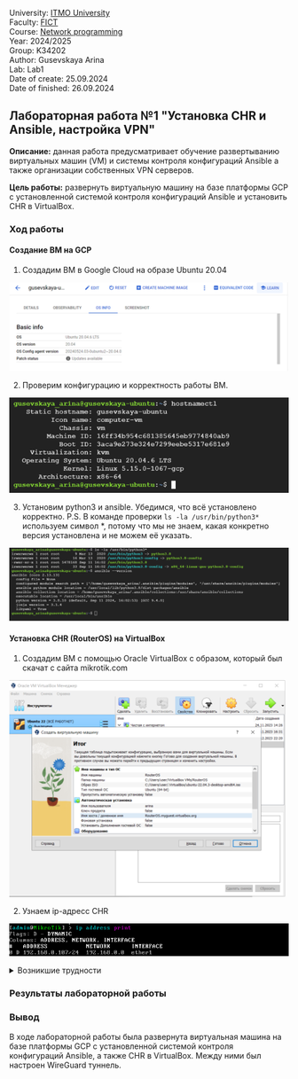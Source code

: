 University: [ITMO University](https://itmo.ru/ru/)  
Faculty: [FICT](https://fict.itmo.ru)  
Course: [Network programming](https://github.com/itmo-ict-faculty/network-programming)  
Year: 2024/2025  
Group: K34202  
Author: Gusevskaya Arina  
Lab: Lab1  
Date of create: 25.09.2024  
Date of finished: 26.09.2024 

## Лабораторная работа №1 "Установка CHR и Ansible, настройка VPN"

<b>Описание:</b> данная работа предусматривает обучение развертыванию виртуальных машин (VM) и системы контроля конфигураций Ansible а также организации собственных VPN серверов.
<p><b>Цель работы:</b> развернуть виртуальную машину на базе платформы GCP с установленной системой контроля конфигураций Ansible и установить CHR в VirtualBox.</p>

### Ход работы
#### Создание ВМ на GCP
1. Создадим ВМ в Google Cloud на образе Ubuntu 20.04

![alt text](img/create.png)

2. Проверим конфигурацию и корректность работы ВМ.

![alt text](img/conf.png)

3. Установим python3 и ansible. Убедимся, что всё установлено корректно.
P.S. В команде проверки `ls -la /usr/bin/python3*` используем символ *, потому что мы не знаем, какая конкретно версия установлена и не можем её указать.

![alt text](img/install.png)

#### Установка CHR (RouterOS) на VirtualBox
1. Создадим ВМ с помощью Oracle VirtualBox с образом, который был скачат с сайта mikrotik.com

<img src="img/monitor.png" width="500">

2. Узнаем ip-адресс СНR

![alt text](img/ip.png)

<details>
<summary> Возникшие трудности </summary>



</details>



### Результаты лабораторной работы




### Вывод
В ходе лабораторной работы была развернута виртуальная машина на базе платформы GCP с установленной системой контроля конфигураций Ansible, а также CHR в VirtualBox. Между ними был настроен WireGuard туннель.
